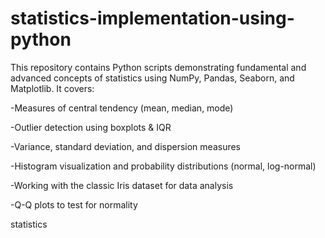 # statistics-implementation-using-python
This repository contains Python scripts demonstrating fundamental and advanced concepts of statistics using NumPy, Pandas, Seaborn, and Matplotlib.
It covers:

-Measures of central tendency (mean, median, mode)

-Outlier detection using boxplots & IQR

-Variance, standard deviation, and dispersion measures

-Histogram visualization and probability distributions (normal, log-normal)

-Working with the classic Iris dataset for data analysis

-Q-Q plots to test for normality

<a herf="https://github.com/keerthi-12334/statistics-implementation-using-python/blob/main/statistics.ipynb">statistics</a>
